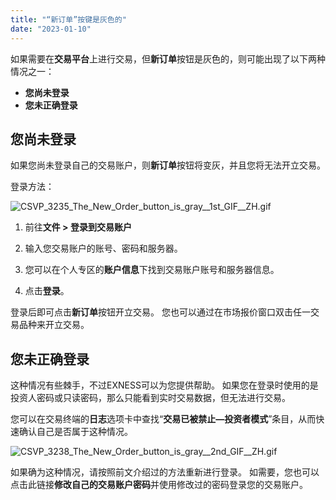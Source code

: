 ```yaml
---
title: "“新订单”按键是灰色的"
date: "2023-01-10"
---
```


如果需要在**交易平台**上进行交易，但**新订单**按钮是灰色的，则可能出现了以下两种情况之一：

- **您尚未登录**
- **您未正确登录**

## 您尚未登录

如果您尚未登录自己的交易账户，则**新订单**按钮将变灰，并且您将无法开立交易。

登录方法：

![CSVP_3235_The_New_Order_button_is_gray__1st_GIF__ZH.gif](https://testingcf.jsdelivr.net/gh/jarlin8/OSS@main/exhelp/CSVP_3235_The_New_Order_button_is_gray__1st_GIF__ZH.gif)

1. 前往**文件 > 登录到交易账户**
2. 输入您交易账户的账号、密码和服务器。

1. 您可以在个人专区的**账户信息**下找到交易账户账号和服务器信息。

4. 点击**登录**。

登录后即可点击**新订单**按钮开立交易。 您也可以通过在市场报价窗口双击任一交易品种来开立交易。

## 您未正确登录

这种情况有些棘手，不过EXNESS可以为您提供帮助。 如果您在登录时使用的是投资人密码或只读密码，那么只能看到实时交易数据，但无法进行交易。

您可以在交易终端的**日志**选项卡中查找“**交易已被禁止—投资者模式**”条目，从而快速确认自己是否属于这种情况。

![CSVP_3238_The_New_Order_button_is_gray__2nd_GIF__ZH.gif](https://testingcf.jsdelivr.net/gh/jarlin8/OSS@main/exhelp/CSVP_3238_The_New_Order_button_is_gray__2nd_GIF__ZH.gif)

如果确为这种情况，请按照前文介绍过的方法重新进行登录。 如需要，您也可以点击此链接**修改自己的交易账户密码**并使用修改过的密码登录您的交易账户。
